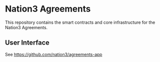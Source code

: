 # Nation3 Agreements

This repository contains the smart contracts and core infrastructure for the Nation3 Agreements.

## User Interface

See https://github.com/nation3/agreements-app
